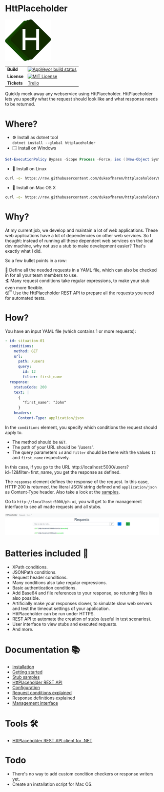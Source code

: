 # HttPlaceholder

<img src="logo/logo_single.png" alt="HttPlaceholder" width="150"/>

| | |
| --- | --- |
| **Build** | [![AppVeyor build status](https://ci.appveyor.com/api/projects/status/pq6hojs9bqbmjjy5?svg=true)](https://ci.appveyor.com/project/dukeofharen/httplaceholder) |
| **License** | [![MIT License](https://img.shields.io/:license-mit-green.svg)](https://opensource.org/licenses/MIT) |
| **Tickets** | [Trello](https://trello.com/b/PCZ6K9Hd/httplaceholder) |

Quickly mock away any webservice using HttPlaceholder. HttPlaceholder lets you specify what the request should look like and what response needs to be returned.

# Where?
* ⚙ Install as dotnet tool<br />
`dotnet install --global httplaceholder`
* 🗔 Install on Windows<br />
```powershell
Set-ExecutionPolicy Bypass -Scope Process -Force; iex ((New-Object System.Net.WebClient).DownloadString('https://raw.githubusercontent.com/dukeofharen/httplaceholder/master/scripts/Install-Windows.ps1'))
```
* 🐧 Install on Linux<br />
```bash
curl -o- https://raw.githubusercontent.com/dukeofharen/httplaceholder/master/scripts/install-linux.sh | bash
```
* 🍎 Install on Mac OS X<br />
```bash
curl -o- https://raw.githubusercontent.com/dukeofharen/httplaceholder/master/scripts/install-mac.sh | bash
```

# Why?
At my current job, we develop and maintain a lot of web applications. These web applications have a lot of dependencies on other web services. So I thought: instead of running all these dependent web services on the local dev machine, why not use a stub to make development easier? That's exactly what I did.

So a few bullet points in a row:

🤠 Define all the needed requests in a YAML file, which can also be checked in for all your team members to use.<br />
🏄‍ Many request conditions take regular expressions, to make your stub even more flexible.<br />
😴 Use the HttPlaceholder REST API to prepare all the requests you need for automated tests.<br />

# How?
You have an input YAML file (which contains 1 or more requests):

```yml
- id: situation-01
  conditions:
    method: GET
    url:
      path: /users
      query:
        id: 12
        filter: first_name
  response:
    statusCode: 200
    text: |
      {
        "first_name": "John"
      }
    headers:
      Content-Type: application/json
```

In the `conditions` element, you specify which conditions the request should apply to.
- The method should be `GET`.
- The path of your URL should be '/users'.
- The query parameters `id` and `filter` should be there with the values `12` and `first_name` respectively.

In this case, if you go to the URL http://localhost:5000/users?id=12&filter=first_name, you get the response as defined.

The `response` element defines the response of the request. In this case, HTTP 200 is returned, the literal JSON string defined and `application/json` as Content-Type header. Also take a look at the [samples](docs/SAMPLES.md).

Go to `http://localhost:5000/ph-ui`, you will get to the management interface to see all made requests and all stubs.

![Management UI](docs/img/ui_screenshot.png)

# Batteries included 🔋
- XPath conditions.
- JSONPath conditions.
- Request header conditions.
- Many conditions also take regular expressions.
- Basic authentication conditions.
- Add Base64 and file references to your response, so returning files is also possible.
- Artificially make your responses slower, to simulate slow web servers and test the timeout settings of your application.
- HttPlaceholder can be run under HTTPS.
- REST API to automate the creation of stubs (useful in test scenarios).
- User interface to view stubs and executed requests.
- And more.

# Documentation 📚
* [Installation](docs/INSTALL.md)
* [Getting started](docs/GETTING-STARTED.md)
* [Stub samples](docs/SAMPLES.md)
* [HttPlaceholder REST API](docs/API.md)
* [Configuration](docs/CONFIG.md)
* [Request conditions explained](docs/CONDITIONS.md)
* [Response definitions explained](docs/RESPONSE.md)
* [Management interface](docs/UI.md)

# Tools 🛠
* [HttPlaceholder REST API client for .NET](https://www.nuget.org/packages/HttPlaceholder.Client/)

# Todo
- There's no way to add custom condition checkers or response writers yet.
- Create an installation script for Mac OS.